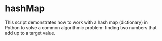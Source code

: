 # hashMap
This script demonstrates how to work with a hash map (dictionary) in Python to solve a common algorithmic problem: finding two numbers that add up to a target value.
